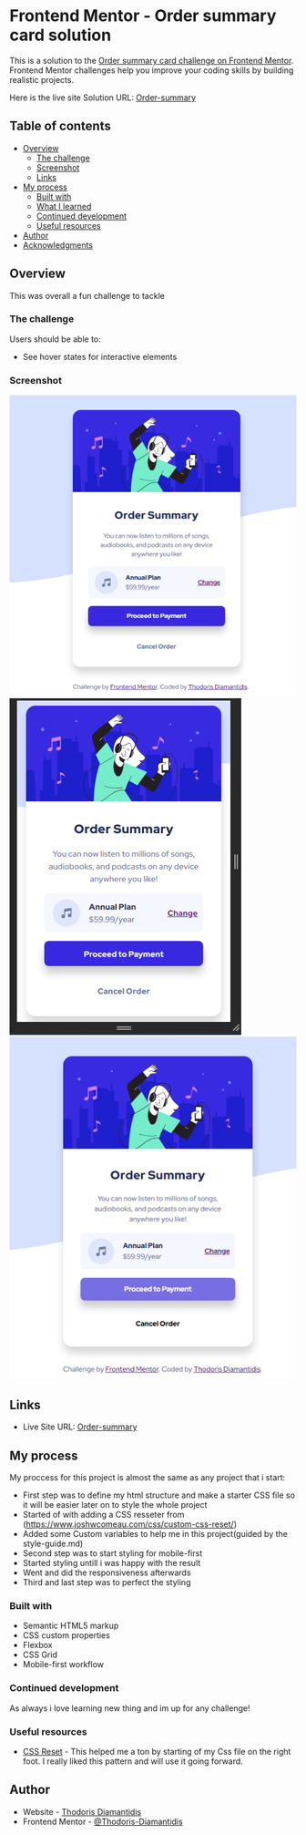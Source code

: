 # Frontend Mentor - Order summary card solution

This is a solution to the [Order summary card challenge on Frontend Mentor](https://www.frontendmentor.io/challenges/order-summary-component-QlPmajDUj). Frontend Mentor challenges help you improve your coding skills by building realistic projects.

Here is the live site
Solution URL: [Order-summary](https://order-summary-frontendmentorio.netlify.app/)

## Table of contents

- [Overview](#overview)
  - [The challenge](#the-challenge)
  - [Screenshot](#screenshot)
  - [Links](#links)
- [My process](#my-process)
  - [Built with](#built-with)
  - [What I learned](#what-i-learned)
  - [Continued development](#continued-development)
  - [Useful resources](#useful-resources)
- [Author](#author)
- [Acknowledgments](#acknowledgments)

## Overview

This was overall a fun challenge to tackle

### The challenge

Users should be able to:

- See hover states for interactive elements

### Screenshot

![](./myimages/image.png)
![](./myimages/mobile.png)
![](./myimages/onhover.png)

## Links

- Live Site URL: [Order-summary](https://order-summary-frontendmentorio.netlify.app/)

## My process

My proccess for this project is almost the same as any project that i start:

- First step was to define my html structure and make a starter CSS file so it will be easier later on to style the whole project
- Started of with adding a CSS resseter from (https://www.joshwcomeau.com/css/custom-css-reset/)
- Added some Custom variables to help me in this project(guided by the style-guide.md)
- Second step was to start styling for mobile-first
- Started styling untill i was happy with the result
- Went and did the responsiveness afterwards
- Third and last step was to perfect the styling

### Built with

- Semantic HTML5 markup
- CSS custom properties
- Flexbox
- CSS Grid
- Mobile-first workflow

### Continued development

As always i love learning new thing and im up for any challenge!

### Useful resources

- [CSS Reset](https://www.joshwcomeau.com/css/custom-css-reset/) - This helped me a ton by starting of my Css file on the right foot. I really liked this pattern and will use it going forward.

## Author

- Website - [Thodoris Diamantidis](https://thodoris-diamantidis-portfolio.netlify.app/)
- Frontend Mentor - [@Thodoris-Diamantidis](https://www.frontendmentor.io/profile/Thodoris-Diamantidis)
